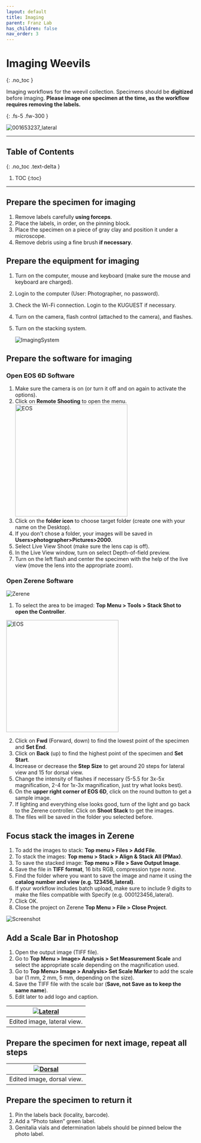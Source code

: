 ```yaml
---
layout: default
title: Imaging
parent: Franz Lab
has_children: false
nav_order: 3
---
```



# Imaging Weevils
{: .no_toc }

Imaging workflows for the weevil collection. Specimens should be **digitized** before imaging. **Please image one specimen at the time, as the workflow requires removing the labels.**  

{: .fs-5 .fw-300 }

![001653237_lateral](https://github.com/user-attachments/assets/558afefe-5982-497a-9e03-071ce7a206d2)

----
## Table of Contents
{: .no_toc .text-delta }

1. TOC
{:toc}

----

## Prepare the specimen for imaging
1. Remove labels carefully **using forceps**.
2. Place the labels, in order, on the pinning block.
3. Place the specimen on a piece of gray clay and position it under a microscope.
4. Remove debris using a fine brush **if necessary**.

## Prepare the equipment for imaging
1. Turn on the computer, mouse and keyboard (make sure the mouse and keyboard are charged).
2. Login to the computer (User: Photographer, no password).
3. Check the Wi-Fi connection. Login to the KUGUEST if necessary.
4. Turn on the camera, flash control (attached to the camera), and flashes.
5. Turn on the stacking system.

   ![ImagingSystem](https://github.com/user-attachments/assets/a92fc42a-acca-4dc2-a648-248a69281a97)


## Prepare the software for imaging

### Open EOS 6D Software
1. Make sure the camera is on (or turn it off and on again to activate the options).
2. Click on **Remote Shooting** to open the menu.
   <img src="https://github.com/user-attachments/assets/156c42eb-79e3-4b50-8653-22bb3d196fd6" alt="EOS" width="300">
3. Click on the **folder icon** to choose target folder (create one with your name on the Desktop).
4. If you don't chose a folder, your images will be saved in **Users>photographer>Pictures>2000**.
5. Select Live View Shoot (make sure the lens cap is off).
6. In the Live View window, turn on select Depth-of-field preview.
7. Turn on the left flash and center the specimen with the help of the live view (move the lens into the appropriate zoom).

### Open Zerene Software
![Zerene](https://github.com/user-attachments/assets/836f6c38-be7a-4d95-b1d3-4ae507c5e214)

1. To select the area to be imaged: **Top Menu > Tools > Stack Shot to open the Controller**. 
<img src="https://github.com/user-attachments/assets/1f7b5689-0357-469c-bc3f-98f6b524cf84" alt="EOS" width="300">

2. Click on **Fwd** (Forward, down) to find the lowest point of the specimen and **Set End**.
3. Click on **Back** (up) to find the highest point of the specimen and **Set Start**.
4. Increase or decrease the **Step Size** to get around 20 steps for lateral view and 15 for dorsal view.
5. Change the intensity of flashes if necessary (5-5.5 for 3x-5x magnification, 2-4 for 1x-3x magnification, just try what looks best).
6. On the **upper right corner of EOS 6D**, click on the round button to get a sample image.
7. If lighting and everything	else looks good, turn of the light and go back to the Zerene controller. Click on **Shoot Stack** to get the images.
8. The files will be saved in the folder you selected before. 

## Focus stack the images in Zerene
1. To add the images to stack: **Top menu > Files > Add File**.
2. To stack the images: **Top menu > Stack > Align & Stack All (PMax)**.
3. To save the stacked image: **Top menu > File > Save Output Image**.
4. Save the file in **TIFF format**, 16 bits RGB, compression type _none_.
5. Find the folder where you want to save the image and name it using the **catalog number and view (e.g. 123456_lateral)**.
6. If your workflow includes batch upload, make sure to include 9 digits to make the files compatible with Specify (e.g. 000123456_lateral).
7. Click OK.
8. Close the project on Zerene **Top Menu > File > Close Project**. 

![Screenshot](https://github.com/user-attachments/assets/05725cfc-ab75-475b-ab8c-e7fa036ec4f1)

## Add a Scale Bar in Photoshop
1. Open the output image (TIFF file).
2. Go to **Top Menu > Image> Analysis > Set Measurement Scale** and select the appropriate scale depending on the magnification used.
3. Go to **Top Menu> Image > Analysis> Set Scale Marker** to add the scale bar (1 mm, 2 mm, 5 mm, depending on the size).
4. Save the TIFF file with the scale bar (**Save, not Save as to keep the same name**).
5. Edit later to add logo and caption.

| [<img src="https://github.com/user-attachments/assets/c1dd73e4-120f-49d4-bf6e-8cb6cf1151e8" alt="Lateral">](https://biimages.biodiversity.ku.edu/fileget?coll=Pinned&type=O&filename=aec39903-9b24-4943-9d20-0c92f7622e54.jpg&downloadname=001653590_lateral.jpg) |
|:--:|
|Edited image, lateral view.|

## Prepare the specimen for next image, repeat all steps

| [<img src="https://github.com/user-attachments/assets/8a082f82-f714-42ba-817c-5045b6d4bbc4" alt="Dorsal">](https://biimages.biodiversity.ku.edu/fileget?coll=Pinned&type=O&filename=d432916a-46ba-4413-b8f3-03c0d5d3317b.jpg&downloadname=001653590_dorsal.jpg) |
|:--:|
|Edited image, dorsal view.|

## Prepare the specimen to return it 
1. Pin the labels back (locality, barcode).
2. Add a “Photo taken” green label.
3. Genitalia vials and determination labels should be pinned below the photo label. 
